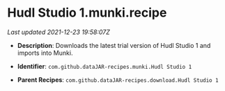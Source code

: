 # Hudl Studio 1.munki.recipe

_Last updated 2021-12-23 19:58:07Z_

- **Description**: Downloads the latest trial version of Hudl Studio 1 and imports into Munki.

- **Identifier**: `com.github.dataJAR-recipes.munki.Hudl Studio 1`

- **Parent Recipes**: `com.github.dataJAR-recipes.download.Hudl Studio 1`